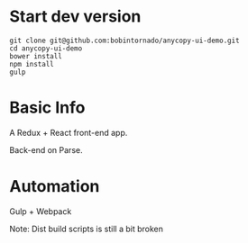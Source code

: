 # Start dev version

```
git clone git@github.com:bobintornado/anycopy-ui-demo.git
cd anycopy-ui-demo
bower install
npm install
gulp
```

# Basic Info

A Redux + React front-end app. 

Back-end on Parse.

# Automation

Gulp + Webpack

Note: Dist build scripts is still a bit broken